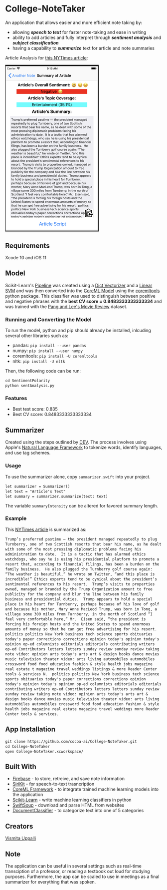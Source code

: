 # College-NoteTaker

An application that allows easier and more efficient note taking by:
- allowing ***speech to text*** for faster note-taking and ease in writing
- ability to add articles and fully interpret through ***sentiment analysis*** and ***subject classification***
- having a capability to ***summarize*** text for article and note summaries

Article Analysis for [this NYTimes article](https://www.nytimes.com/2018/07/14/world/europe/uk-trump-scotland-golf.html?action=click&module=TrendingGrid&region=TrendingTop&pgtype=collection):

<img src="SummaryOfArticle.png" width="300">

## Requirements

Xcode 10 and iOS 11

## Model

Scikit-Learn's [Pipeline](http://scikit-learn.org/stable/modules/generated/sklearn.pipeline.Pipeline.html) was created using a [Dict Vectorizer](http://scikit-learn.org/stable/modules/generated/sklearn.feature_extraction.DictVectorizer.html) and a [Linear SVM](http://scikit-learn.org/stable/modules/generated/sklearn.svm.LinearSVC.html) and was then converted into the [CoreML Model](https://developer.apple.com/documentation/coreml) using the [coremltools](https://developer.apple.com/documentation/coreml/converting_trained_models_to_core_ml) python package. This classifier was used to distinguish between positive and negative phrases with the **best CV score = 0.8483333333333334** and was trained with the [Pang and Lee's Movie Review](http://boston.lti.cs.cmu.edu/classes/95-865-K/HW/HW3/) dataset.

### Running and Converting the Model 

To run the model, python and pip should already be installed, inlcuding several other libraries such as:
- pandas: ```pip install --user pandas```
- numpy: ```pip install --user numpy```
- coremltools: ```pip install -U coremltools```
- nltk: ```pip install -U nltk```

Then, the following code can be run:
```
cd SentimentPolarity
python sentAnalysis.py
```

### Features

- Best test score: 0.835
- Best CV score: 0.8483333333333334

## Summarizer

Created using the steps outlined by [DEV](https://dev.to/davidisrawi/build-a-quick-summarizer-with-python-and-nltk). The process involves using Apple's [Natural Language Framework](https://developer.apple.com/documentation/naturallanguage) to tokenize words, identify languages, and use tag schemes.

### Usage

To use the summarizer alone, copy ```summarizer.swift``` into your project. 

```
let summarizer = Summarizer()
let text = "Article's Text"
let summary = summarizer.summarize(text: text)
```
The variable ```summaryIntensity``` can be altered for favored summary length. 

### Example

This [NYTimes article](https://www.nytimes.com/2018/07/14/world/europe/uk-trump-scotland-golf.html?action=click&module=TrendingGrid&region=TrendingTop&pgtype=collection) is summarized as:

```
Trump’s preferred pastime — the president managed repeatedly to plug Turnberry, one of two Scottish resorts that bear his name, as he dealt with some of the most pressing diplomatic problems facing his administration to date.  It is a tactic that has alarmed ethics watchdogs, who say he is using his presidential platform to promote a resort that, according to financial filings, has been a burden on the family business.  He also plugged the Turnberry golf course again: “The weather is beautiful,” he wrote on Twitter, “and this place is incredible!” Ethics experts tend to be cynical about the president’s sentimental references to his resort.  Trump’s visits to properties owned, managed or branded by the Trump Organization amount to free publicity for the company and blur the line between his family business and presidential duties.  Trump appears to hold a special place in his heart for Turnberry, perhaps because of his love of golf and because his mother, Mary Anne MacLeod Trump, was born in Tong, a village some 300 miles from Turnberry, in the north of Scotland “I feel very comfortable here,” Mr.  Eisen said, “the president is forcing his foreign hosts and the United States to spend enormous amounts of money so that he can get free advertising for his resort.  politics politics New York business tech science sports obituaries today's paper corrections corrections opinion today's opinion today's opinion op-ed columnists editorials editorials contributing writers op-ed Contributors letters letters sunday review sunday review taking note video: opinion arts today's arts art & design books dance movies music television theater video: arts living automobiles automobiles crossword food food education fashion & style health jobs magazine real estate t magazine travel weddings listings & more Reader Center tools & services N.  politics politics New York business tech science sports obituaries today's paper corrections corrections opinion today's opinion today's opinion op-ed columnists editorials editorials contributing writers op-ed Contributors letters letters sunday review sunday review taking note video: opinion arts today's arts art & design books dance movies music television theater video: arts living automobiles automobiles crossword food food education fashion & style health jobs magazine real estate magazine travel weddings more Reader Center tools & services.
```

## App Installation
```
git clone https://github.com/cocoa-ai/College-NoteTaker.git
cd College-NoteTaker
open College-NoteTaker.xcworkspace/
```
## Built With
- [Firebase](https://firebase.google.com/) - to store, retreive, and save note information 
- [SiriKit](https://developer.apple.com/sirikit/) - for speech-to-text trasncription 
- [CoreML Framework](https://developer.apple.com/documentation/coreml) - to integrate trained machine learning models into the application
- [Scikit-Learn](http://scikit-learn.org/stable/) - write machine learning classifiers in python
- [SwiftSoup](https://github.com/scinfu/SwiftSoup) - download and parse HTML from websites
- [DocumentClassifier](https://github.com/toddkramer/DocumentClassifier) - to categorize text into one of 5 categories

## Creators

[Vismita Uppalli](https://github.com/vuppalli)

## Note

The application can be useful in several settings such as real-time transciption of a professor, or reading a textbook out loud for studying purposes. Furthermore, the app can be scaled to use in meetings as a final summarizer for everything that was spoken.
